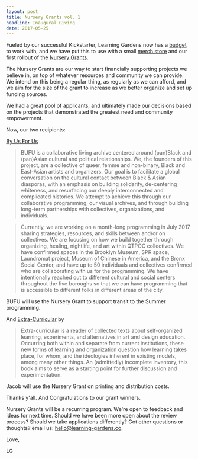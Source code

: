 ```yaml
---
layout: post
title: Nursery Grants vol. 1
headline: Inaugural Giving
date: 2017-05-25
---
```


Fueled by our successful Kickstarter, Learning Gardens now has a [budget](https://docs.google.com/spreadsheets/d/1m8NvPwCndBrDbHtiwmBfx77wn4ExbYVh015mFZkPV4M/edit#gid=0) to work with, and we have put this to use with a small [merch store](http://learningardens.tictail.com/) and our first rollout of the [Nursery Grants](http://learning-gardens.co/grants). 

The Nursery Grants are our way to start financially supporting projects we believe in, on top of whatever resources and community we can provide. We intend on this being a regular thing, as regularly as we can afford, and we aim for the size of the grant to increase as we better organize and set up funding sources. 

We had a great pool of applicants, and ultimately made our decisions based on the projects that demonstrated the greatest need and community empowerment. 

Now, our two recipients:

[By Us For Us](http://www.bufubyusforus.com/)

> BUFU is a collaborative living archive centered around (pan)Black and (pan)Asian cultural and political relationships. We, the founders of this project, are a collective of queer, femme and non-binary, Black and East-Asian artists and organizers. Our goal is to facilitate a global conversation on the cultural contact between Black & Asian diasporas, with an emphasis on building solidarity, de-centering whiteness, and resurfacing our deeply interconnected and complicated histories. We attempt to achieve this through our collaborative programming, our visual archives, and through building long-term partnerships with collectives, organizations, and individuals. 

> Currently, we are working on a month-long programming in July 2017 sharing strategies, resources, and skills between and/or on collectives. We are focusing on how we build together through organizing, healing, nightlife, and art within QTPOC collectives. We have confirmed spaces in the Brooklyn Museum, SPR space, Laundromat project, Museum of Chinese in America, and the Bronx Social Center, and have up to 50 individuals and collectives confirmed who are collaborating with us for the programming. We have intentionally reached out to different cultural and social centers throughout the five boroughs so that we can have programming that is accessible to different folks in different areas of the city.

BUFU will use the Nursery Grant to support transit to the Summer programming. 

And [Extra-Curricular](http://extra-curricular.org/) by 

> Extra-curricular is a reader of collected texts about self-organized learning, experiments, and alternatives in art and design education. Occurring both within and separate from current institutions, these new forms of learning and organization question how learning takes place, for whom, and the ideologies inherent in existing models, among many other things. An (admittedly) incomplete inventory, this book aims to serve as a starting point for further discussion and experimentation.

Jacob will use the Nursery Grant on printing and distribution costs. 

Thanks y'all. And Congratulations to our grant winners. 

Nursery Grants will be a recurring program. We're open to feedback and ideas for next time. Should we have been more open about the review process? Should we take applications differently? Got other questions or thoughts? email us: hello@learning-gardens.co. 

Love,

LG